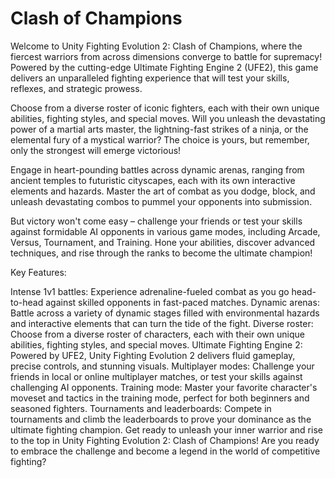 # Clash of Champions
Welcome to Unity Fighting Evolution 2: Clash of Champions, where the fiercest warriors from across dimensions converge to battle for supremacy! Powered by the cutting-edge Ultimate Fighting Engine 2 (UFE2), this game delivers an unparalleled fighting experience that will test your skills, reflexes, and strategic prowess.

Choose from a diverse roster of iconic fighters, each with their own unique abilities, fighting styles, and special moves. Will you unleash the devastating power of a martial arts master, the lightning-fast strikes of a ninja, or the elemental fury of a mystical warrior? The choice is yours, but remember, only the strongest will emerge victorious!

Engage in heart-pounding battles across dynamic arenas, ranging from ancient temples to futuristic cityscapes, each with its own interactive elements and hazards. Master the art of combat as you dodge, block, and unleash devastating combos to pummel your opponents into submission.

But victory won't come easy – challenge your friends or test your skills against formidable AI opponents in various game modes, including Arcade, Versus, Tournament, and Training. Hone your abilities, discover advanced techniques, and rise through the ranks to become the ultimate champion!

Key Features:

Intense 1v1 battles: Experience adrenaline-fueled combat as you go head-to-head against skilled opponents in fast-paced matches.
Dynamic arenas: Battle across a variety of dynamic stages filled with environmental hazards and interactive elements that can turn the tide of the fight.
Diverse roster: Choose from a diverse roster of characters, each with their own unique abilities, fighting styles, and special moves.
Ultimate Fighting Engine 2: Powered by UFE2, Unity Fighting Evolution 2 delivers fluid gameplay, precise controls, and stunning visuals.
Multiplayer modes: Challenge your friends in local or online multiplayer matches, or test your skills against challenging AI opponents.
Training mode: Master your favorite character's moveset and tactics in the training mode, perfect for both beginners and seasoned fighters.
Tournaments and leaderboards: Compete in tournaments and climb the leaderboards to prove your dominance as the ultimate fighting champion.
Get ready to unleash your inner warrior and rise to the top in Unity Fighting Evolution 2: Clash of Champions! Are you ready to embrace the challenge and become a legend in the world of competitive fighting?
